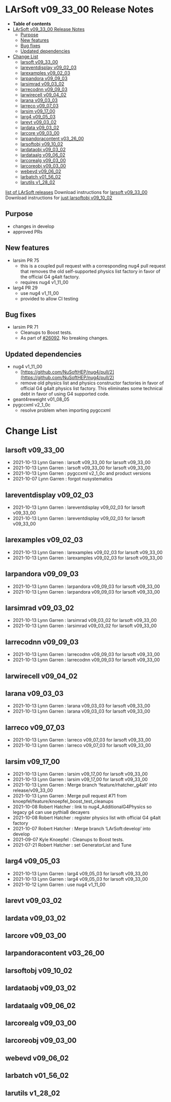 LArSoft v09\_33\_00 Release Notes
======================================================================

-   **Table of contents**
-   [LArSoft v09\_33\_00 Release Notes](#LArSoft-v09_33_00-Release-Notes)
    -   [Purpose](#Purpose)
    -   [New features](#New-features)
    -   [Bug fixes](#Bug-fixes)
    -   [Updated dependencies](#Updated-dependencies)
-   [Change List](#Change-List)
    -   [larsoft v09\_33\_00](#larsoft-v09_33_00)
    -   [lareventdisplay v09\_02\_03](#lareventdisplay-v09_02_03)
    -   [larexamples v09\_02\_03](#larexamples-v09_02_03)
    -   [larpandora v09\_09\_03](#larpandora-v09_09_03)
    -   [larsimrad v09\_03\_02](#larsimrad-v09_03_02)
    -   [larrecodnn v09\_09\_03](#larrecodnn-v09_09_03)
    -   [larwirecell v09\_04\_02](#larwirecell-v09_04_02)
    -   [larana v09\_03\_03](#larana-v09_03_03)
    -   [larreco v09\_07\_03](#larreco-v09_07_03)
    -   [larsim v09\_17\_00](#larsim-v09_17_00)
    -   [larg4 v09\_05\_03](#larg4-v09_05_03)
    -   [larevt v09\_03\_02](#larevt-v09_03_02)
    -   [lardata v09\_03\_02](#lardata-v09_03_02)
    -   [larcore v09\_03\_00](#larcore-v09_03_00)
    -   [larpandoracontent v03\_26\_00](#larpandoracontent-v03_26_00)
    -   [larsoftobj v09\_10\_02](#larsoftobj-v09_10_02)
    -   [lardataobj v09\_03\_02](#lardataobj-v09_03_02)
    -   [lardataalg v09\_06\_02](#lardataalg-v09_06_02)
    -   [larcorealg v09\_03\_00](#larcorealg-v09_03_00)
    -   [larcoreobj v09\_03\_00](#larcoreobj-v09_03_00)
    -   [webevd v09\_06\_02](#webevd-v09_06_02)
    -   [larbatch v01\_56\_02](#larbatch-v01_56_02)
    -   [larutils v1\_28\_02](#larutils-v1_28_02)

[list of LArSoft releases](LArSoft_release_list)
Download instructions for [larsoft v09\_33\_00](http://scisoft.fnal.gov/scisoft/bundles/larsoft/v09_33_00/larsoft-v09_33_00.html)
Download instructions for [just larsoftobj v09\_10\_02](http://scisoft.fnal.gov/scisoft/bundles/larsoftobj/v09_10_02/larsoftobj-v09_10_02.html)

Purpose
--------------------

-   changes in develop
-   approved PRs

New features
------------------------------

-   larsim PR 75
    -   this is a coupled pull request with a corresponding nug4 pull request that removes the old self-supported physics list factory in favor of the official G4 g4alt factory.
    -   requires nug4 v1\_11\_00
-   larg4 PR 29
    -   use nug4 v1\_11\_00
    -   provided to allow CI testing

Bug fixes
------------------------

-   larsim PR 71
    -   Cleanups to Boost tests.
    -   As part of [\#26092](/redmine/issues/26092 "Necessary Maintenance: Update Boost unit-test usage (Assigned)"). No breaking changes.

Updated dependencies
----------------------------------------------

-   nug4 v1\_11\_00
    -   [https://github.com/NuSoftHEP/nug4/pull/2](https://github.com/NuSoftHEP/nug4/pull/2)
    -   remove old physics list and physics constructor factories in favor of official G4 g4alt physics list factory. This eliminates some technical debt in favor of using G4 supported code.
-   geant4reweight v01\_08\_05
-   pygccxml v2\_1\_0c
    -   resolve problem when importing pygccxml

Change List
============================

larsoft v09\_33\_00
------------------------------------------

-   2021-10-13 Lynn Garren : larsoft v09\_33\_00 for larsoft v09\_33\_00
-   2021-10-13 Lynn Garren : larsoft v09\_33\_00 for larsoft v09\_33\_00
-   2021-10-13 Lynn Garren : pygccxml v2\_1\_0c and product versions
-   2021-10-07 Lynn Garren : forgot nusystematics

lareventdisplay v09\_02\_03
----------------------------------------------------------

-   2021-10-13 Lynn Garren : lareventdisplay v09\_02\_03 for larsoft v09\_33\_00
-   2021-10-13 Lynn Garren : lareventdisplay v09\_02\_03 for larsoft v09\_33\_00

larexamples v09\_02\_03
--------------------------------------------------

-   2021-10-13 Lynn Garren : larexamples v09\_02\_03 for larsoft v09\_33\_00
-   2021-10-13 Lynn Garren : larexamples v09\_02\_03 for larsoft v09\_33\_00

larpandora v09\_09\_03
------------------------------------------------

-   2021-10-13 Lynn Garren : larpandora v09\_09\_03 for larsoft v09\_33\_00
-   2021-10-13 Lynn Garren : larpandora v09\_09\_03 for larsoft v09\_33\_00

larsimrad v09\_03\_02
----------------------------------------------

-   2021-10-13 Lynn Garren : larsimrad v09\_03\_02 for larsoft v09\_33\_00
-   2021-10-13 Lynn Garren : larsimrad v09\_03\_02 for larsoft v09\_33\_00

larrecodnn v09\_09\_03
------------------------------------------------

-   2021-10-13 Lynn Garren : larrecodnn v09\_09\_03 for larsoft v09\_33\_00
-   2021-10-13 Lynn Garren : larrecodnn v09\_09\_03 for larsoft v09\_33\_00

larwirecell v09\_04\_02
--------------------------------------------------

larana v09\_03\_03
----------------------------------------

-   2021-10-13 Lynn Garren : larana v09\_03\_03 for larsoft v09\_33\_00
-   2021-10-13 Lynn Garren : larana v09\_03\_03 for larsoft v09\_33\_00

larreco v09\_07\_03
------------------------------------------

-   2021-10-13 Lynn Garren : larreco v09\_07\_03 for larsoft v09\_33\_00
-   2021-10-13 Lynn Garren : larreco v09\_07\_03 for larsoft v09\_33\_00

larsim v09\_17\_00
----------------------------------------

-   2021-10-13 Lynn Garren : larsim v09\_17\_00 for larsoft v09\_33\_00
-   2021-10-13 Lynn Garren : larsim v09\_17\_00 for larsoft v09\_33\_00
-   2021-10-13 Lynn Garren : Merge branch ‘feature/rhatcher\_g4alt’ into release/v09\_33\_00
-   2021-10-13 Lynn Garren : Merge pull request \#71 from knoepfel/feature/knoepfel\_boost\_test\_cleanups
-   2021-10-08 Robert Hatcher : link to nug4\_AdditionalG4Physics so legacy g4 can use pythia8 decayers
-   2021-10-08 Robert Hatcher : register physics list with official G4 g4alt factory
-   2021-10-07 Robert Hatcher : Merge branch ‘LArSoft:develop’ into develop
-   2021-09-07 Kyle Knoepfel : Cleanups to Boost tests.
-   2021-07-21 Robert Hatcher : set GeneratorList and Tune

larg4 v09\_05\_03
--------------------------------------

-   2021-10-13 Lynn Garren : larg4 v09\_05\_03 for larsoft v09\_33\_00
-   2021-10-13 Lynn Garren : larg4 v09\_05\_03 for larsoft v09\_33\_00
-   2021-10-12 Lynn Garren : use nug4 v1\_11\_00

larevt v09\_03\_02
----------------------------------------

lardata v09\_03\_02
------------------------------------------

larcore v09\_03\_00
------------------------------------------

larpandoracontent v03\_26\_00
--------------------------------------------------------------

larsoftobj v09\_10\_02
------------------------------------------------

lardataobj v09\_03\_02
------------------------------------------------

lardataalg v09\_06\_02
------------------------------------------------

larcorealg v09\_03\_00
------------------------------------------------

larcoreobj v09\_03\_00
------------------------------------------------

webevd v09\_06\_02
----------------------------------------

larbatch v01\_56\_02
--------------------------------------------

larutils v1\_28\_02
------------------------------------------
